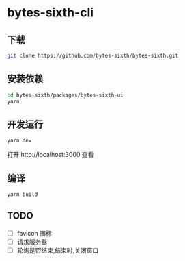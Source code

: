 # bytes-sixth-cli

## 下载

```sh
git clone https://github.com/bytes-sixth/bytes-sixth.git
```

## 安装依赖

```sh
cd bytes-sixth/packages/bytes-sixth-ui
yarn
```

## 开发运行

```sh
yarn dev
```

打开 http://localhost:3000 查看

## 编译

```sh
yarn build
```

## TODO

- [ ] favicon 图标
- [ ] 请求服务器
- [ ] 轮询是否结束,结束时,关闭窗口
